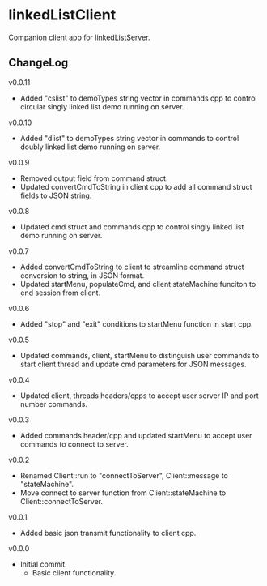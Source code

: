 # linkedListClient

Companion client app for [linkedListServer](https://github.com/JohnWSweeney/linkedListServer).

## ChangeLog
v0.0.11
- Added "cslist" to demoTypes string vector in commands cpp to control circular singly linked list demo running on server.

v0.0.10
- Added "dlist" to demoTypes string vector in commands to control doubly linked list demo running on server.

v0.0.9
- Removed output field from command struct.
- Updated convertCmdToString in client cpp to add all command struct fields to JSON string.

v0.0.8
- Updated cmd struct and commands cpp to control singly linked list demo running on server.

v0.0.7
- Added convertCmdToString to client to streamline command struct conversion to string, in JSON format.
- Updated startMenu, populateCmd, and client stateMachine funciton to end session from client.

v0.0.6
- Added "stop" and "exit" conditions to startMenu function in start cpp.

v0.0.5
- Updated commands, client, startMenu to distinguish user commands to start client thread and update cmd parameters for JSON messages.

v0.0.4
- Updated client, threads headers/cpps to accept user server IP and port number commands.

v0.0.3
- Added commands header/cpp and updated startMenu to accept user commands to connect to server.

v0.0.2
- Renamed Client::run to "connectToServer", Client::message to "stateMachine".
- Move connect to server function from Client::stateMachine to Client::connectToServer.

v0.0.1
- Added basic json transmit functionality to client cpp.

v0.0.0
- Initial commit.
	- Basic client functionality.